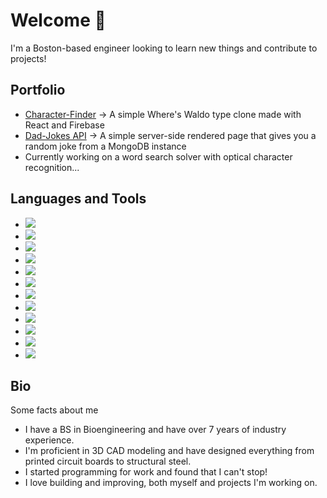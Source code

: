 # Welcome 👋
I'm a Boston-based engineer looking to learn new things and contribute to projects! 

## Portfolio
 * [Character-Finder](https://github.com/kgroening05/character-finder) -> A simple Where's Waldo type clone made with React and Firebase
 * [Dad-Jokes API](https://github.com/kgroening05/jokes-api) -> A simple server-side rendered page that gives you a random joke from a MongoDB instance 
 * Currently working on a word search solver with optical character recognition...

## Languages and Tools
 * ![](https://img.shields.io/badge/Code-Javascript-informational?style=flat&logo=javascript&logoColor=white&color=2bbc8a)
 * ![](https://img.shields.io/badge/Code-Python-informational?style=flat&logo=python&logoColor=white&color=2bbc8a)
 * ![](https://img.shields.io/badge/Code-HTML-informational?style=flat&logo=html5&logoColor=white&color=2bbc8a)
 * ![](https://img.shields.io/badge/Code-CSS-informational?style=flat&logo=css3&logoColor=white&color=2bbc8a)
 * ![](https://img.shields.io/badge/Code-node.js-informational?style=flat&logo=nodedotjs&logoColor=white&color=2bbc8a)
 * ![](https://img.shields.io/badge/Code-Express.js-informational?style=flat&logo=express&logoColor=white&color=2bbc8a)
 * ![](https://img.shields.io/badge/Code-Jest-informational?style=flat&logo=jest&logoColor=white&color=2bbc8a)
 * ![](https://img.shields.io/badge/Code-React-informational?style=flat&logo=react&logoColor=white&color=2bbc8a)
 * ![](https://img.shields.io/badge/Tool-Webpack-informational?style=flat&logo=webpack&logoColor=white&color=2bbc8a)
 * ![](https://img.shields.io/badge/Tool-NPM-informational?style=flat&logo=npm&logoColor=white&color=2bbc8a)
 * ![](https://img.shields.io/badge/Tool-PostgreSQL-informational?style=flat&logo=postgresql&logoColor=white&color=2bbc8a)
 * ![](https://img.shields.io/badge/Tool-Docker-informational?style=flat&logo=docker&logoColor=white&color=2bbc8a)

## Bio
Some facts about me
 * I have a BS in Bioengineering and have over 7 years of industry experience.
 * I'm proficient in 3D CAD modeling and have designed everything from printed circuit boards to structural steel.
 * I started programming for work and found that I can't stop!
 * I love building and improving, both myself and projects I'm working on.

